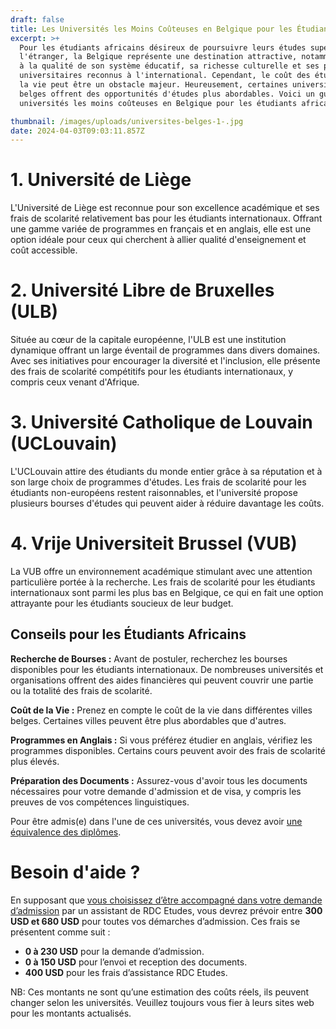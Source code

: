 ```yaml
---
draft: false
title: Les Universités les Moins Coûteuses en Belgique pour les Étudiants Africains.
excerpt: >+
  Pour les étudiants africains désireux de poursuivre leurs études supérieures à
  l'étranger, la Belgique représente une destination attractive, notamment grâce
  à la qualité de son système éducatif, sa richesse culturelle et ses programmes
  universitaires reconnus à l'international. Cependant, le coût des études et de
  la vie peut être un obstacle majeur. Heureusement, certaines universités
  belges offrent des opportunités d'études plus abordables. Voici un guide des
  universités les moins coûteuses en Belgique pour les étudiants africains.

thumbnail: /images/uploads/universites-belges-1-.jpg
date: 2024-04-03T09:03:11.857Z
---
```

# 1. Université de Liège

L'Université de Liège est reconnue pour son excellence académique et ses frais de scolarité relativement bas pour les étudiants internationaux. Offrant une gamme variée de programmes en français et en anglais, elle est une option idéale pour ceux qui cherchent à allier qualité d'enseignement et coût accessible.

# 2. Université Libre de Bruxelles (ULB)

Située au cœur de la capitale européenne, l'ULB est une institution dynamique offrant un large éventail de programmes dans divers domaines. Avec ses initiatives pour encourager la diversité et l'inclusion, elle présente des frais de scolarité compétitifs pour les étudiants internationaux, y compris ceux venant d'Afrique.

# 3. Université Catholique de Louvain (UCLouvain)

L'UCLouvain attire des étudiants du monde entier grâce à sa réputation et à son large choix de programmes d'études. Les frais de scolarité pour les étudiants non-européens restent raisonnables, et l'université propose plusieurs bourses d'études qui peuvent aider à réduire davantage les coûts.

# 4. Vrije Universiteit Brussel (VUB)

La VUB offre un environnement académique stimulant avec une attention particulière portée à la recherche. Les frais de scolarité pour les étudiants internationaux sont parmi les plus bas en Belgique, ce qui en fait une option attrayante pour les étudiants soucieux de leur budget.

## Conseils pour les Étudiants Africains

**Recherche de Bourses :** Avant de postuler, recherchez les bourses disponibles pour les étudiants internationaux. De nombreuses universités et organisations offrent des aides financières qui peuvent couvrir une partie ou la totalité des frais de scolarité.

**Coût de la Vie :** Prenez en compte le coût de la vie dans différentes villes belges. Certaines villes peuvent être plus abordables que d'autres.

**Programmes en Anglais :** Si vous préférez étudier en anglais, vérifiez les programmes disponibles. Certains cours peuvent avoir des frais de scolarité plus élevés.

**Préparation des Documents :** Assurez-vous d'avoir tous les documents nécessaires pour votre demande d'admission et de visa, y compris les preuves de vos compétences linguistiques. 

Pour être admis(e) dans l'une de ces universités, vous devez avoir [une équivalence des diplômes](https://www.rdcetudes.com/guides/belgique/equivalence).

# B﻿esoin d'aide ?

En supposant que [vous choisissez d’être accompagné dans votre demande d’admission](https://www.rdcetudes.com/guides/belgique/admission) par un assistant de RDC Etudes, vous devrez prévoir entre **300 USD et 680 USD** pour toutes vos démarches d’admission. Ces frais se présentent comme suit :

* **0 à 230 USD** pour la demande d’admission.
* **0 à 150 USD** pour l’envoi et reception des documents.
* **400 USD** pour les frais d’assistance RDC Etudes.

NB: Ces montants ne sont qu’une estimation des coûts réels, ils peuvent changer selon les universités. Veuillez toujours vous fier à leurs sites web pour les montants actualisés.